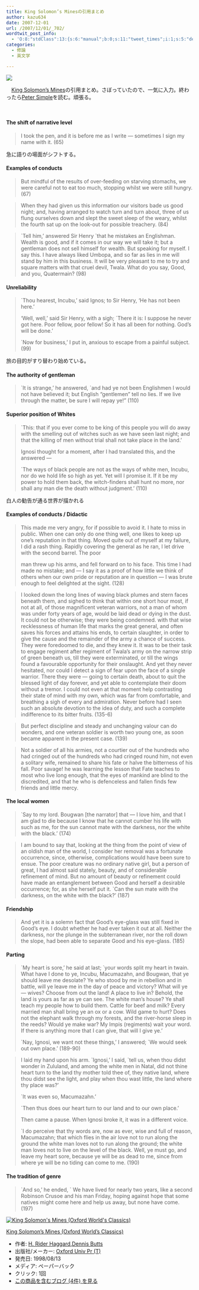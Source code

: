 ```yaml
---
title: King Solomon’s Minesの引用まとめ
author: kazu634
date: 2007-12-01
url: /2007/12/01/_702/
wordtwit_post_info:
  - 'O:8:"stdClass":13:{s:6:"manual";b:0;s:11:"tweet_times";i:1;s:5:"delay";i:0;s:7:"enabled";i:1;s:10:"separation";s:2:"60";s:7:"version";s:3:"3.7";s:14:"tweet_template";b:0;s:6:"status";i:2;s:6:"result";a:0:{}s:13:"tweet_counter";i:2;s:13:"tweet_log_ids";a:1:{i:0;i:3369;}s:9:"hash_tags";a:0:{}s:8:"accounts";a:1:{i:0;s:7:"kazu634";}}'
categories:
  - 修論
  - 英文学

---
```

<div class="section">
<p>
<center>
</center>
</p>
  
<p>
<a href="http://flickr.com/photos/35521202@N00/250018925/" onclick="__gaTracker('send', 'event', 'outbound-article', 'http://flickr.com/photos/35521202@N00/250018925/', '');" title="Sailing Ship ´The Alexander von Humboldt´ leaving Waterford, Ireland"><img src="http://farm1.static.flickr.com/89/250018925_cbe77ea68d_m.jpg" /></a>
</p></p> 
  
<p>
    　<a href="http://d.hatena.ne.jp/asin/0192834851" onclick="__gaTracker('send', 'event', 'outbound-article', 'http://d.hatena.ne.jp/asin/0192834851', 'King Solomon’s Mines');">King Solomon’s Mines</a>の引用まとめ。さぼっていたので、一気に入力。終わったら<a href="http://d.hatena.ne.jp/asin/1406556602" onclick="__gaTracker('send', 'event', 'outbound-article', 'http://d.hatena.ne.jp/asin/1406556602', 'Peter Simple');">Peter Simple</a>を読む。頑張る。
</p>
  
<p>
<a name="seemore"></a><br />
</p>
  
<h4>
    The shift of narrative level
</h4>
  
<blockquote>
<p>
      I took the pen, and it is before me as I write &#8212; sometimes I sign my name with it. (65)
</p>
</blockquote>
  
<p>
    急に語りの場面がシフトする。
</p>
  
<h4>
    Examples of conducts
</h4>
  
<blockquote>
<p>
      But mindful of the results of over-feeding on starving stomachs, we were careful not to eat too much, stopping whilst we were still hungry. (67)
</p>
</blockquote>
  
<blockquote>
<p>
      When they had given us this information our visitors bade us good night; and, having arranged to watch turn and turn about, three of us flung ourselves down and slept the sweet sleep of the weary, whilst the fourth sat up on the look-out for possible treachery. (84)
</p>
</blockquote>
  
<blockquote>
<p>
      `Tell him,&#8217; answered Sir Henry `that he mistakes an Englishman. Wealth is good, and if it comes in our way we will take it; but a gentleman does not sell himself for wealth. But speaking for myself. I say this. I have always liked Umbopa, and so far as lies in me will stand by him in this business. It will be very pleasant to me to try and square matters with that cruel devil, Twala. What do you say, Good, and you, Quatermain? (98)
</p>
</blockquote>
  
<h4>
    Unreliability
</h4>
  
<blockquote>
<p>
      `Thou hearest, Incubu,&#8217; said Ignos; to Sir Henry, &#8216;He has not been here.&#8217;
</p>
    
<p>
      &#8216;Well, well,&#8217; said Sir Henry, with a sigh; `There it is: I suppose he never got here. Poor fellow, poor fellow! So it has all been for nothing. God&#8217;s will be done.&#8217;
</p>
    
<p>
      `Now for business,&#8217; I put in, anxious to escape from a painful subject. (99)
</p>
</blockquote>
  
<p>
    旅の目的がすり替わり始めている。
</p>
  
<h4>
    The authority of gentleman
</h4>
  
<blockquote>
<p>
      `It is strange,&#8217; he answered, `and had ye not been Englishmen I would not have believed it; but English &#8220;gentlemen&#8221; tell no lies. If we live through the matter, be sure I will repay ye!&#8221; (110)
</p>
</blockquote>
  
<h4>
    Superior position of Whites
</h4>
  
<blockquote>
<p>
      `This: that if you ever come to be king of this people you will do away with the smelling out of witches such as we have seen last night; and that the killing of men without trial shall not take place in the land.&#8217;
</p>
    
<p>
      Ignosi thought for a moment, after I had translated this, and the answered &#8212;
</p>
    
<p>
      `The ways of black people are not as the ways of white men, Incubu, nor do we hold life so high as yet. Yet will I promise it. If it be my power to hold them back, the witch-finders shall hunt no more, nor shall any man die the death without judgment.&#8217; (110)
</p>
</blockquote>
  
<p>
    白人の勧告が通る世界が描かれる
</p>
  
<h4>
    Examples of conducts / Didactic
</h4>
  
<blockquote>
<p>
      This made me very angry, for if possible to avoid it. I hate to miss in public. When one can only do one thing well, one likes to keep up one&#8217;s reputation in that thing. Moved quite out of myself at my failure, I did a rash thing. Rapidly covering the general as he ran, I let drive with the second barrel. The poor
</p>
    
<p>
      man threw up his arms, and fell forward on to his face. This time I had made no mistake; and &#8212; I say it as a proof of how little we think of others when our own pride or reputation are in question &#8212; I was brute enough to feel delighted at the sight. (128)
</p>
</blockquote>
  
<blockquote>
<p>
      I looked down the long lines of waving black plumes and stern faces beneath them, and sighed to think that within one short hour most, if not at all, of those magnificent veteran warriors, not a man of whom was under forty years of age, would be laid dead or dying in the dust. It could not be otherwise; they were being condemned. with that wise recklessness of human life that marks the great general, and often saves his forces and attains his ends, to certain slaughter, in order to give the cause and the remainder of the army a chance of success. They were foredoomed to die, and they knew it. It was to be their task to engage regiment after regiment of Twala&#8217;s army on the narrow strip of green beneath us, till they were exterminated, or till the wings found a favourable opportunity for their onslaught. And yet they never hesitated, nor could I detect a sign of fear upon the face of a single warrior. There they were &#8212; going to certain death, about to quit the blessed light of day forever, and yet able to contemplate their doom without a tremor. I could not even at that moment help contrasting their state of mind with my own, which was far from comfortable, and breathing a sigh of every and admiration. Never before had I seen such an absolute devotion to the idea of duty, and such a complete indifference to its bitter fruits. (135-6)
</p>
</blockquote>
  
<blockquote>
<p>
      But perfect discipline and steady and unchanging valour can do wonders, and one veteran soldier is worth two young one, as soon became apparent in the present case. (139)
</p>
</blockquote>
  
<blockquote>
<p>
      Not a soldier of all his armies, not a courtier out of the hundreds who had cringed out of the hundreds who had cringed round him, not even a solitary wife, remained to share his fate or halve the bitterness of his fall. Poor savage! he was learning the lesson that Fate teaches to most who live long enough, that the eyes of mankind are blind to the discredited, and that he who is defenceless and fallen finds few friends and little mercy.
</p>
</blockquote>
  
<h4>
    The local women
</h4>
  
<blockquote>
<p>
      `Say to my lord. Bougwan [the narrator] that &#8212; I love him, and that I am glad to die because I know that he cannot cumber his life with such as me, for the sun cannot mate with the darkness, nor the white with the black.&#8217; (174)
</p>
</blockquote>
  
<blockquote>
<p>
      I am bound to say that, looking at the thing from the point of view of an oldish man of the world, I consider her removal was a fortunate occurrence, since, otherwise, complications would have been sure to ensue. The poor creature was no ordinary native girl, but a person of great, I had almost said stately, beauty, and of considerable refinement of mind. But no amount of beauty or refinement could have made an entanglement between Good and herself a desirable occurrence; for, as she herself put it. `Can the sun mate with the darkness, on the white with the black?&#8217; (187)
</p>
</blockquote>
  
<h4>
    Friendship
</h4>
  
<blockquote>
<p>
      And yet it is a solemn fact that Good&#8217;s eye-glass was still fixed in Good&#8217;s eye. I doubt whether he had ever taken it out at all. Neither the darkness, nor the plunge in the subterranean river, nor the roll down the slope, had been able to separate Good and his eye-glass. (185)
</p>
</blockquote>
  
<h4>
    Parting
</h4>
  
<blockquote>
<p>
      `My heart is sore,&#8217; he said at last; `your words split my heart in twain. What have I done to ye, Incubu, Macumazahn, and Bougwan, that ye should leave me desolate? Ye who stood by me in rebellion and in battle, will ye leave me in the day of peace and victory? What will ye &#8212; wives? Choose from out the land! A place to live in? Behold, the land is yours as far as ye can see. The white man&#8217;s house? Ye shall teach my people how to build them. Cattle for beef and milk? Every married man shall bring ye an ox or a cow. Wild game to hurt? Does not the elephant walk through my forests, and the river-horse sleep in the reeds? Would ye make war? My Impis (regiments) wait your word. If there is anything more that I can give, that will I give ye.&#8217;
</p>
    
<p>
      `Nay, Ignosi, we want not these things,&#8217; I answered; `We would seek out own place.&#8217; (189-90)
</p>
</blockquote>
  
<blockquote>
<p>
      I laid my hand upon his arm. `Ignosi,&#8217; I said, `tell us, when thou didst wonder in Zululand, and among the white men in Natal, did not thine heart turn to the land thy mother told thee of, they native land, where thou didst see the light, and play when thou wast little, the land where thy place was?&#8217;
</p>
    
<p>
      `It was even so, Macumazahn.&#8217;
</p>
    
<p>
      `Then thus does our heart turn to our land and to our own place.&#8217;
</p>
    
<p>
      Then came a pause. When Ignosi broke it, it was in a different voice.
</p>
    
<p>
      `I do perceive that thy words are, now as ever, wise and full of reason, Macumazahn; that which flies in the air love not to run along the ground the white man loves not to run along the ground; the white man loves not to live on the level of the black. Well, ye must go, and leave my heart sore, because ye will be as dead to me, since from where ye will be no tiding can come to me. (190)
</p>
</blockquote>
  
<h4>
    The tradition of genre
</h4>
  
<blockquote>
<p>
      `And so,&#8217; he ended, ` We have lived for nearly two years, like a second Robinson Crusoe and his man Friday, hoping against hope that some natives might come here and help us away, but none have come. (197)
</p>
</blockquote>
  
<div class="hatena-asin-detail">
<a href="http://www.amazon.co.jp/dp/0192834851/?tag=hatena_st1-22&ascsubtag=d-7ibv" onclick="__gaTracker('send', 'event', 'outbound-article', 'http://www.amazon.co.jp/dp/0192834851/?tag=hatena_st1-22&ascsubtag=d-7ibv', '');"><img src="https://images-na.ssl-images-amazon.com/images/I/21F7EM2DS3L._SL160_.jpg" class="hatena-asin-detail-image" alt="King Solomon's Mines (Oxford World's Classics)" title="King Solomon's Mines (Oxford World's Classics)" /></a></p> 
    
<div class="hatena-asin-detail-info">
<p class="hatena-asin-detail-title">
<a href="http://www.amazon.co.jp/dp/0192834851/?tag=hatena_st1-22&ascsubtag=d-7ibv" onclick="__gaTracker('send', 'event', 'outbound-article', 'http://www.amazon.co.jp/dp/0192834851/?tag=hatena_st1-22&ascsubtag=d-7ibv', 'King Solomon&#8217;s Mines (Oxford World&#8217;s Classics)');">King Solomon&#8217;s Mines (Oxford World&#8217;s Classics)</a>
</p>
      
<ul>
<li>
<span class="hatena-asin-detail-label">作者:</span> <a href="http://d.hatena.ne.jp/keyword/H%2E%20Rider%20Haggard" onclick="__gaTracker('send', 'event', 'outbound-article', 'http://d.hatena.ne.jp/keyword/H%2E%20Rider%20Haggard', 'H. Rider Haggard');" class="keyword">H. Rider Haggard</a>,<a href="http://d.hatena.ne.jp/keyword/Dennis%20Butts" onclick="__gaTracker('send', 'event', 'outbound-article', 'http://d.hatena.ne.jp/keyword/Dennis%20Butts', 'Dennis Butts');" class="keyword">Dennis Butts</a>
</li>
<li>
<span class="hatena-asin-detail-label">出版社/メーカー:</span> <a href="http://d.hatena.ne.jp/keyword/Oxford%20Univ%20Pr%20%28T%29" onclick="__gaTracker('send', 'event', 'outbound-article', 'http://d.hatena.ne.jp/keyword/Oxford%20Univ%20Pr%20%28T%29', 'Oxford Univ Pr (T)');" class="keyword">Oxford Univ Pr (T)</a>
</li>
<li>
<span class="hatena-asin-detail-label">発売日:</span> 1998/08/13
</li>
<li>
<span class="hatena-asin-detail-label">メディア:</span> ペーパーバック
</li>
<li>
<span class="hatena-asin-detail-label">クリック</span>: 1回
</li>
<li>
<a href="http://d.hatena.ne.jp/asin/0192834851" onclick="__gaTracker('send', 'event', 'outbound-article', 'http://d.hatena.ne.jp/asin/0192834851', 'この商品を含むブログ (4件) を見る');" target="_blank">この商品を含むブログ (4件) を見る</a>
</li>
</ul>
</div>
    
<div class="hatena-asin-detail-foot">
</div>
</div>
</div>
